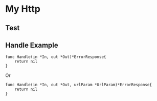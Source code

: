 # My Http

## Test


## Handle Example
```
func Handle(in *In, out *Out)*ErrorResponse{
    return nil
}
```
Or
```
func Handle(in *In, out *Out, urlParam *UrlParam)*ErrorResponse{
    return nil
}
```